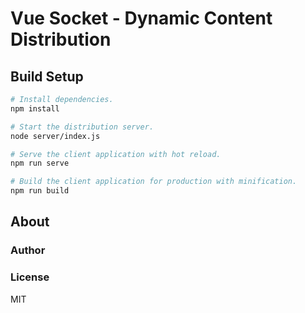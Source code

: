 # Vue Socket - Dynamic Content Distribution

## Build Setup

```bash
# Install dependencies.
npm install

# Start the distribution server.
node server/index.js

# Serve the client application with hot reload.
npm run serve

# Build the client application for production with minification.
npm run build
```

## About

### Author

### License

MIT
